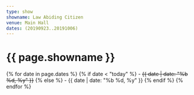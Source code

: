 ```yaml
---
type: show
showname: Law Abiding Citizen
venue: Main Hall
dates: (20190923..20191006)
---
```

# {{ page.showname }}

{% for date in page.dates %}
  {% if date < "today" %}
    - ~~{{ date | date: "%b %d, %y" }}~~
  {% else %}
    - {{ date | date: "%b %d, %y" }}
  {% endif %}
{% endfor %}
